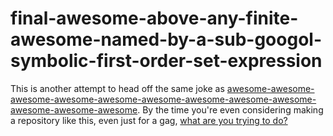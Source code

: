 # final-awesome-above-any-finite-awesome-named-by-a-sub-googol-symbolic-first-order-set-expression

This is another attempt to head off the same joke as [awesome-awesome-awesome-awesome-awesome-awesome-awesome-awesome-awesome-awesome-awesome-awesome][12]. By the time you're even considering making a repository like this, even just for a gag, [what are you trying to do?](https://en.wikipedia.org/wiki/Rayo%27s_number)

[12]: https://github.com/stuartpb/awesome-awesome-awesome-awesome-awesome-awesome-awesome-awesome-awesome-awesome-awesome-awesome
